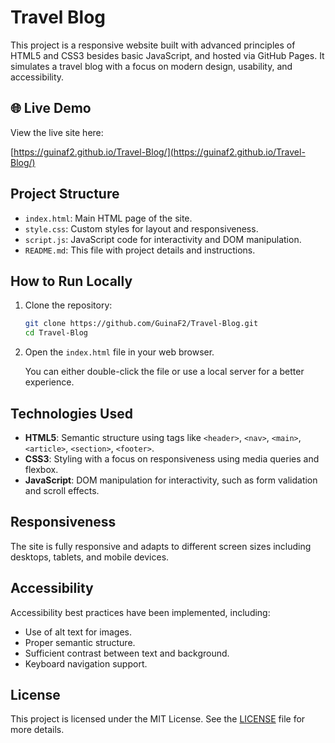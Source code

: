 # Travel Blog

This project is a responsive website built with advanced principles of HTML5 and CSS3 besides basic JavaScript, and hosted via GitHub Pages. It simulates a travel blog with a focus on modern design, usability, and accessibility.

## 🌐 Live Demo

View the live site here:

[https://guinaf2.github.io/Travel-Blog/](https://guinaf2.github.io/Travel-Blog/)

## Project Structure

- `index.html`: Main HTML page of the site.
- `style.css`: Custom styles for layout and responsiveness.
- `script.js`: JavaScript code for interactivity and DOM manipulation.
- `README.md`: This file with project details and instructions.

## How to Run Locally

1. Clone the repository:

   ```bash
   git clone https://github.com/GuinaF2/Travel-Blog.git
   cd Travel-Blog
   ```

2. Open the `index.html` file in your web browser.

   You can either double-click the file or use a local server for a better experience.

## Technologies Used

- **HTML5**: Semantic structure using tags like `<header>`, `<nav>`, `<main>`, `<article>`, `<section>`, `<footer>`.
- **CSS3**: Styling with a focus on responsiveness using media queries and flexbox.
- **JavaScript**: DOM manipulation for interactivity, such as form validation and scroll effects.

## Responsiveness

The site is fully responsive and adapts to different screen sizes including desktops, tablets, and mobile devices.

## Accessibility

Accessibility best practices have been implemented, including:

- Use of alt text for images.
- Proper semantic structure.
- Sufficient contrast between text and background.
- Keyboard navigation support.

## License

This project is licensed under the MIT License. See the [LICENSE](LICENSE) file for more details.
